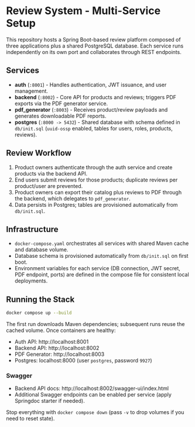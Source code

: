 # Review System - Multi-Service Setup

This repository hosts a Spring Boot-based review platform composed of three applications plus a shared PostgreSQL database. Each service runs independently on its own port and collaborates through REST endpoints.

## Services

- **auth** (`:8001`) - Handles authentication, JWT issuance, and user management.
- **backend** (`:8002`) - Core API for products and reviews; triggers PDF exports via the PDF generator service.
- **pdf_generator** (`:8003`) - Receives product/review payloads and generates downloadable PDF reports.
- **postgres** (`:8000 -> 5432`) - Shared database with schema defined in `db/init.sql` (`uuid-ossp` enabled, tables for users, roles, products, reviews).

## Review Workflow

1. Product owners authenticate through the auth service and create products via the backend API.
2. End users submit reviews for those products; duplicate reviews per product/user are prevented.
3. Product owners can export their catalog plus reviews to PDF through the backend, which delegates to `pdf_generator`.
4. Data persists in Postgres; tables are provisioned automatically from `db/init.sql`.

## Infrastructure

- `docker-compose.yaml` orchestrates all services with shared Maven cache and database volume.
- Database schema is provisioned automatically from `db/init.sql` on first boot.
- Environment variables for each service (DB connection, JWT secret, PDF endpoint, ports) are defined in the compose file for consistent local deployments.

## Running the Stack

```bash
docker compose up --build
```

The first run downloads Maven dependencies; subsequent runs reuse the cached volume. Once containers are healthy:

- Auth API: http://localhost:8001
- Backend API: http://localhost:8002
- PDF Generator: http://localhost:8003
- Postgres: localhost:8000 (user `postgres`, password `9927`)

### Swagger

- Backend API docs: http://localhost:8002/swagger-ui/index.html
- Additional Swagger endpoints can be enabled per service (apply Springdoc starter if needed).

Stop everything with `docker compose down` (pass `-v` to drop volumes if you need to reset state).
